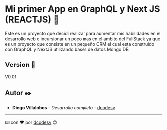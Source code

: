 # Mi primer App en GraphQL y Next JS (REACTJS) 🚀

Este es un proyecto que decidi realizar para aumentar mis habilidades en el desarrollo web e incursionar un poco mas en el ambito del FullStack ya que es un proyecto
que consiste en un pequeño CRM el cual esta construido con GraphQL y NextJS utilizando bases de datos Mongo DB


## Version 📌

V0.01

## Autor ✒️

* **Diego Villalobos** - *Desarrollo completo* - [dcodesv](https://github.com/dcodesv)

---
⌨️ con ❤️ por [dcodesv](dcodesv.dev) 😊
